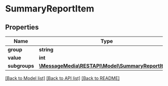 # SummaryReportItem

## Properties
Name | Type | Description | Notes
------------ | ------------- | ------------- | -------------
**group** | **string** |  | [optional] 
**value** | **int** |  | [optional] 
**subgroups** | [**\MessageMedia\RESTAPI\Model\SummaryReportItem[]**](SummaryReportItem.md) |  | [optional] 

[[Back to Model list]](../README.md#documentation-for-models) [[Back to API list]](../README.md#documentation-for-api-endpoints) [[Back to README]](../README.md)


